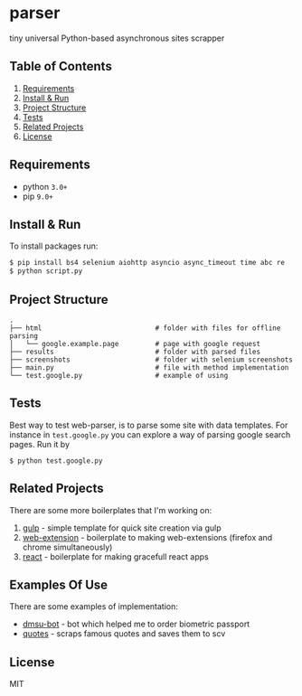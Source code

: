 # parser
tiny universal Python-based asynchronous sites scrapper

## Table of Contents
1. [Requirements](#requirements)
2. [Install & Run](#install-&-run)
3. [Project Structure](#project-structure)
4. [Tests](#tests)
5. [Related Projects](related-projects)
6. [License](license)

## Requirements
* python `3.0+`
* pip `9.0+`

## Install & Run

To install packages run:
```sh
$ pip install bs4 selenium aiohttp asyncio async_timeout time abc re
$ python script.py
```

## Project Structure

```
.
├── html                            # folder with files for offline parsing
│   └── google.example.page         # page with google request
├── results                         # folder with parsed files
├── screenshots                     # folder with selenium screenshots
├── main.py                         # file with method implementation
└── test.google.py                  # example of using
```

## Tests

Best way to test web-parser, is to parse some site with data templates. For instance in `test.google.py` you can explore a way of parsing google search pages.
Run it by
```
$ python test.google.py
```

## Related Projects

There are some  more boilerplates that I'm working on:
1. [gulp](https://github.com/pustovitDmytro/gulp) - simple template for quick site creation via gulp
2. [web-extension](https://github.com/pustovitDmytro/web-extension) - boilerplate to making web-extensions (firefox and chrome simultaneously)
3. [react](https://github.com/pustovitDmytro/react) - boilerplate for making gracefull react apps

## Examples Of Use

There are some examples of implementation:
* [dmsu-bot](https://github.com/pustovitDmytro/dmsu-bot) - bot which helped me to order biometric passport
* [quotes](https://github.com/pustovitDmytro/quotes) - scraps famous quotes and saves them to scv

## License

MIT
